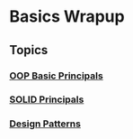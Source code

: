 # Basics Wrapup

<!-- math example $$ 
F(x) = \int_{\infty}^{-\infty} \xi
$$ -->

## Topics

### [OOP Basic Principals](/WrapUP-Basics/OOP/)

### [SOLID Principals](/WrapUP-Basics/SOLID/)

### [Design Patterns](/WrapUP-Basics/design-patterns/)
